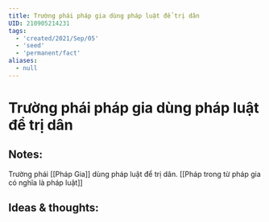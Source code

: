 ```yaml
---
title: Trường phái pháp gia dùng pháp luật để trị dân
UID: 210905214231
tags:
  - 'created/2021/Sep/05'
  - 'seed'
  - 'permanent/fact'
aliases:
  - null
---
```

# Trường phái pháp gia dùng pháp luật để trị dân

## Notes:
Trường phái [[Pháp Gia]] dùng pháp luật để trị dân.
[[Pháp trong từ pháp gia có nghĩa là pháp luật]]

## Ideas & thoughts:
